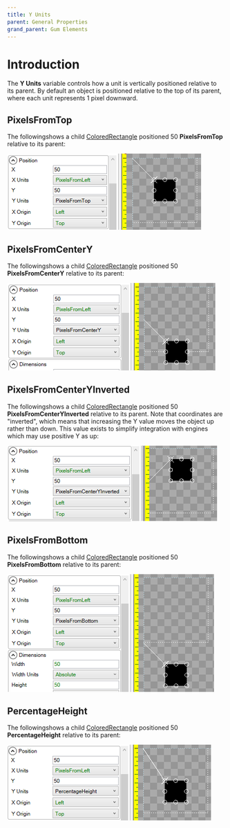```yaml
---
title: Y Units
parent: General Properties
grand_parent: Gum Elements
---
```


# Introduction

The **Y Units** variable controls how a unit is vertically positioned relative to its parent. By default an object is positioned relative to the top of its parent, where each unit represents 1 pixel downward.

## PixelsFromTop

The followingshows a child [ColoredRectangle](ColoredRectangle) positioned 50 **PixelsFromTop** relative to its parent:

![](PixelsFromTopGum.png)

## PixelsFromCenterY

The followingshows a child [ColoredRectangle](ColoredRectangle) positioned 50 **PixelsFromCenterY** relative to its parent:

![](PixelsFromCenterYGum.png)

## PixelsFromCenterYInverted

The followingshows a child [ColoredRectangle](ColoredRectangle) positioned 50 **PixelsFromCenterYInverted** relative to its parent. Note that coordinates are "inverted", which means that increasing the Y value moves the object up rather than down. This value exists to simplify integration with engines which may use positive Y as up:

![](PixelsFromCenterYInvertedGum.png)

## PixelsFromBottom

The followingshows a child [ColoredRectangle](ColoredRectangle) positioned 50 **PixelsFromBottom** relative to its parent:

![](PixelsFromBottomGum.png)

## PercentageHeight

The followingshows a child [ColoredRectangle](ColoredRectangle) positioned 50 **PercentageHeight** relative to its parent:

![](PercentageHeightGum.png)